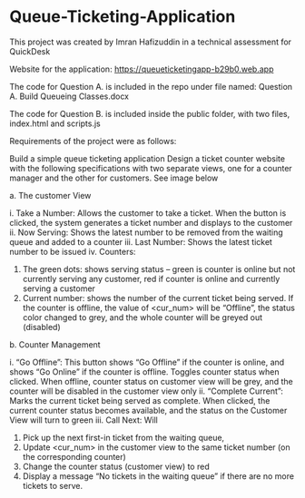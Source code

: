 # Queue-Ticketing-Application

This project was created by Imran Hafizuddin in a technical assessment for QuickDesk

Website for the application: https://queueticketingapp-b29b0.web.app

The code for Question A. is included in the repo under file named: Question A. Build Queueing Classes.docx

The code for Question B. is included inside the public folder, with two files, index.html and scripts.js

Requirements of the project were as follows:

Build a simple queue ticketing application
Design a ticket counter website with the following specifications with two separate views, one for a counter manager and the other for customers. See image below

a. The customer View

i. Take a Number: Allows the customer to take a ticket. When the button is
clicked, the system generates a ticket number and displays to the
customer
ii. Now Serving: Shows the latest number to be removed from the waiting
queue and added to a counter
iii. Last Number: Shows the latest ticket number to be issued 
iv. Counters:

1. The green dots: shows serving status – green is counter is online but not currently serving any customer, red if counter is online and currently serving a customer
2. Current number: shows the number of the current ticket being served. If the counter is offline, the value of <cur_num> will be “Offline”, the status color changed to grey, and the whole counter will be greyed out (disabled)

b. Counter Management

i. “Go Offline”: This button shows “Go Offline” if the counter is online, and
shows “Go Online” if the counter is offline. Toggles counter status when clicked. When offline, counter status on customer view will be grey, and the counter will be disabled in the customer view only
ii. “Complete Current”: Marks the current ticket being served as complete. When clicked, the current counter status becomes available, and the status on the Customer View will turn to green
iii. Call Next: Will

1. Pick up the next first-in ticket from the waiting queue,
2. Update <cur_num> in the customer view to the same ticket
number (on the corresponding counter)
3. Change the counter status (customer view) to red
4. Display a message “No tickets in the waiting queue” if there are no
more tickets to serve.
